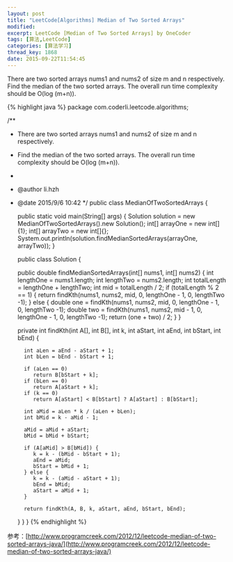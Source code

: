 ```yaml
---
layout: post
title: "LeetCode[Algorithms] Median of Two Sorted Arrays"
modified:
excerpt: LeetCode [Median of Two Sorted Arrays] by OneCoder
tags: [算法,LeetCode]
categories: [算法学习]
thread_key: 1868
date: 2015-09-22T11:54:45
---
```

There are two sorted arrays nums1 and nums2 of size m and n respectively. Find the median of the two sorted arrays. The overall run time complexity should be O(log (m+n)).

{% highlight java %}
package com.coderli.leetcode.algorithms;

/**
 * There are two sorted arrays nums1 and nums2 of size m and n respectively.<br />
 * Find the median of the two sorted arrays. The overall run time complexity should be O(log (m+n)).
 *
 * @author li.hzh
 * @date 2015/9/6 10:42
 */
public class MedianOfTwoSortedArrays {

   public static void main(String[] args) {
      Solution solution = new MedianOfTwoSortedArrays().new Solution();
      int[] arrayOne = new int[]{1};
      int[] arrayTwo = new int[]{};
      System.out.println(solution.findMedianSortedArrays(arrayOne, arrayTwo));
   }


   public class Solution {

      public double findMedianSortedArrays(int[] nums1, int[] nums2) {
         int lengthOne = nums1.length;
         int lengthTwo = nums2.length;
         int totalLength = lengthOne + lengthTwo;
         int mid = totalLength / 2;
         if (totalLength % 2 == 1) {
            return findKth(nums1, nums2, mid, 0, lengthOne - 1, 0, lengthTwo -1);
         } else {
            double one = findKth(nums1, nums2, mid, 0, lengthOne - 1, 0, lengthTwo -1);
            double two = findKth(nums1, nums2, mid - 1, 0, lengthOne - 1, 0, lengthTwo -1);
            return (one + two) / 2;
         }
      }

      private int findKth(int A[], int B[], int k,
                     int aStart, int aEnd, int bStart, int bEnd) {

         int aLen = aEnd - aStart + 1;
         int bLen = bEnd - bStart + 1;

         if (aLen == 0)
            return B[bStart + k];
         if (bLen == 0)
            return A[aStart + k];
         if (k == 0)
            return A[aStart] < B[bStart] ? A[aStart] : B[bStart];

         int aMid = aLen * k / (aLen + bLen);
         int bMid = k - aMid - 1;

         aMid = aMid + aStart;
         bMid = bMid + bStart;

         if (A[aMid] > B[bMid]) {
            k = k - (bMid - bStart + 1);
            aEnd = aMid;
            bStart = bMid + 1;
         } else {
            k = k - (aMid - aStart + 1);
            bEnd = bMid;
            aStart = aMid + 1;
         }

         return findKth(A, B, k, aStart, aEnd, bStart, bEnd);
      }
   }
}
{% endhighlight %}

参考：[http://www.programcreek.com/2012/12/leetcode-median-of-two-sorted-arrays-java/](http://www.programcreek.com/2012/12/leetcode-median-of-two-sorted-arrays-java/)
